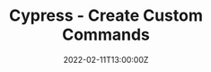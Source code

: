 ---
categories: ["Cypress"]
date: 2022-02-11T13:00:00Z
published: false
title: Cypress - Create Custom Commands
url: '/cypress-custom-commands'
series: ["Cypress Custom Commands"]
---